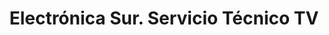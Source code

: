 ---
title: "Electrónica Sur. Servicio Técnico TV"
url: /valdivia/electronica-sur-servicio-tecnico-tv/
shop: electrónica
---